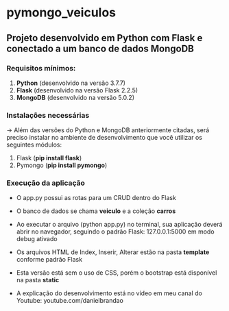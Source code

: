 # pymongo_veiculos
## Projeto desenvolvido em Python com Flask e conectado a um banco de dados MongoDB
### Requisitos mínimos:
1. **Python** (desenvolvido na versão 3.7.7)
2. **Flask** (desenvolvido na versão Flask 2.2.5)
3. **MongoDB** (desenvolvido na versão 5.0.2)

### Instalações necessárias
-> Além das versões do Python e MongoDB anteriormente citadas, será preciso instalar no ambiente de desenvolvimento que você utilizar os seguintes módulos:
1. Flask (**pip install flask**)
2. Pymongo (**pip install pymongo**)

### Execução da aplicação
- O app.py possui as rotas para um CRUD dentro do Flask
- O banco de dados se chama **veiculo** e a coleção **carros**
- Ao executar o arquivo (python app.py) no terminal, sua aplicação deverá abrir no navegador, seguindo o padrão Flask: 127.0.0.1:5000 em modo debug ativado
- Os arquivos HTML de Index, Inserir, Alterar estão na pasta **template** conforme padrão Flask
- Esta versão está sem o uso de CSS, porém o bootstrap está disponível na pasta **static**

- A explicação do desenvolvimento está no vídeo em meu canal do Youtube: youtube.com/danielbrandao

